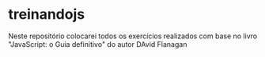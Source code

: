 # treinandojs

Neste repositório colocarei todos os exercícios realizados com base no livro "JavaScript: o Guia definitivo" do autor DAvid Flanagan